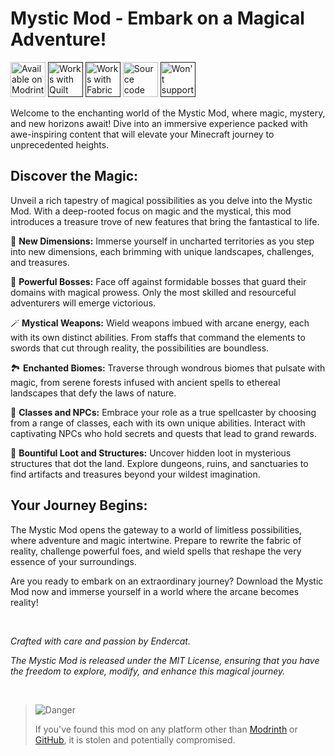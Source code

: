 # Mystic Mod - Embark on a Magical Adventure!

<p>
<a href="https://modrinth.com/mod/mystic"><img alt="Available on Modrinth" height="56" src="https://cdn.jsdelivr.net/npm/@intergrav/devins-badges@3/assets/cozy/available/modrinth_vector.svg"></a>
<a href=""><img alt="Works with Quilt" height="56" src="https://cdn.jsdelivr.net/npm/@intergrav/devins-badges@3/assets/cozy/supported/quilt_vector.svg"></a>
<a href=""><img alt="Works with Fabric" height="56" src="https://cdn.jsdelivr.net/npm/@intergrav/devins-badges@3/assets/cozy/supported/fabric_vector.svg"></a>
<a href="https://github.com/endercat126/mystic-mod"><img alt="Source code on GitHub" height="56" src="https://cdn.jsdelivr.net/npm/@intergrav/devins-badges@3/assets/cozy/available/github_vector.svg"></a>
<a href=""><img alt="Won't support Forge" height="56" src="https://cdn.jsdelivr.net/npm/@intergrav/devins-badges@3/assets/cozy/unsupported/forge_vector.svg"></a>
</p>

Welcome to the enchanting world of the Mystic Mod, where magic, mystery, and new horizons await! Dive into an immersive experience packed with awe-inspiring content that will elevate your Minecraft journey to unprecedented heights.

## Discover the Magic:
Unveil a rich tapestry of magical possibilities as you delve into the Mystic Mod. With a deep-rooted focus on magic and the mystical, this mod introduces a treasure trove of new features that bring the fantastical to life.

🌟 **New Dimensions:** Immerse yourself in uncharted territories as you step into new dimensions, each brimming with unique landscapes, challenges, and treasures.

🔮 **Powerful Bosses:** Face off against formidable bosses that guard their domains with magical prowess. Only the most skilled and resourceful adventurers will emerge victorious.

🪄 **Mystical Weapons:** Wield weapons imbued with arcane energy, each with its own distinct abilities. From staffs that command the elements to swords that cut through reality, the possibilities are boundless.

🏞️ **Enchanted Biomes:** Traverse through wondrous biomes that pulsate with magic, from serene forests infused with ancient spells to ethereal landscapes that defy the laws of nature.

🧙 **Classes and NPCs:** Embrace your role as a true spellcaster by choosing from a range of classes, each with its own unique abilities. Interact with captivating NPCs who hold secrets and quests that lead to grand rewards.

🎁 **Bountiful Loot and Structures:** Uncover hidden loot in mysterious structures that dot the land. Explore dungeons, ruins, and sanctuaries to find artifacts and treasures beyond your wildest imagination.

## Your Journey Begins:
The Mystic Mod opens the gateway to a world of limitless possibilities, where adventure and magic intertwine. Prepare to rewrite the fabric of reality, challenge powerful foes, and wield spells that reshape the very essence of your surroundings.

Are you ready to embark on an extraordinary journey? Download the Mystic Mod now and immerse yourself in a world where the arcane becomes reality!

<br>

*Crafted with care and passion by Endercat.*

*The Mystic Mod is released under the MIT License, ensuring that you have the freedom to explore, modify, and enhance this magical journey.*

<br>

> ![Danger](https://raw.githubusercontent.com/Mqxx/GitHub-Markdown/main/blockquotes/badge/dark-theme/danger.svg)
>
> If you've found this mod on any platform other than [Modrinth](https://modrinth.com/mod/mystic) or [GitHub](https://github.com/endercat126/mystic-mod), it is stolen and potentially compromised.

<br>
